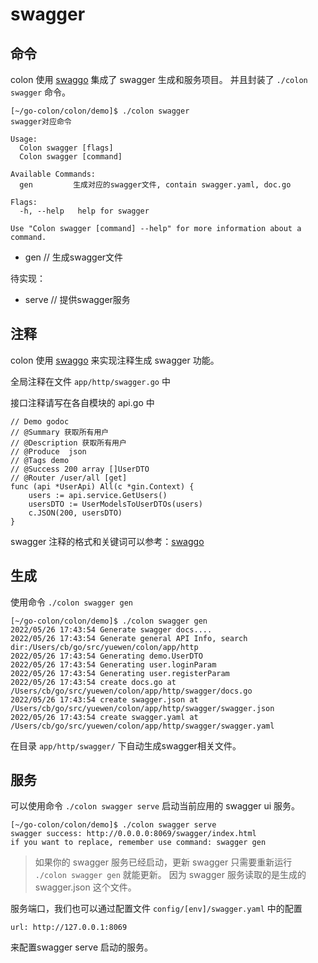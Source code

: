 # swagger

## 命令

colon 使用 [swaggo](https://github.com/swaggo/swag) 集成了 swagger 生成和服务项目。
并且封装了 `./colon swagger` 命令。

```
[~/go-colon/colon/demo]$ ./colon swagger
swagger对应命令

Usage:
  Colon swagger [flags]
  Colon swagger [command]

Available Commands:
  gen         生成对应的swagger文件, contain swagger.yaml, doc.go

Flags:
  -h, --help   help for swagger

Use "Colon swagger [command] --help" for more information about a command.

```

- gen  // 生成swagger文件

待实现：
- serve // 提供swagger服务

## 注释

colon 使用 [swaggo](https://github.com/swaggo/swag) 来实现注释生成 swagger 功能。

全局注释在文件  `app/http/swagger.go` 中

接口注释请写在各自模块的 api.go 中

```
// Demo godoc
// @Summary 获取所有用户
// @Description 获取所有用户
// @Produce  json
// @Tags demo
// @Success 200 array []UserDTO
// @Router /user/all [get]
func (api *UserApi) All(c *gin.Context) {
	users := api.service.GetUsers()
	usersDTO := UserModelsToUserDTOs(users)
	c.JSON(200, usersDTO)
}
```

swagger 注释的格式和关键词可以参考：[swaggo](https://github.com/swaggo/swag)

## 生成

使用命令 `./colon swagger gen`

```
[~/go-colon/colon/demo]$ ./colon swagger gen
2022/05/26 17:43:54 Generate swagger docs....
2022/05/26 17:43:54 Generate general API Info, search dir:/Users/cb/go/src/yuewen/colon/app/http
2022/05/26 17:43:54 Generating demo.UserDTO
2022/05/26 17:43:54 Generating user.loginParam
2022/05/26 17:43:54 Generating user.registerParam
2022/05/26 17:43:54 create docs.go at /Users/cb/go/src/yuewen/colon/app/http/swagger/docs.go
2022/05/26 17:43:54 create swagger.json at /Users/cb/go/src/yuewen/colon/app/http/swagger/swagger.json
2022/05/26 17:43:54 create swagger.yaml at /Users/cb/go/src/yuewen/colon/app/http/swagger/swagger.yaml
```

在目录 `app/http/swagger/` 下自动生成swagger相关文件。

## 服务

可以使用命令 `./colon swagger serve` 启动当前应用的 swagger ui 服务。

```
[~/go-colon/colon/demo]$ ./colon swagger serve
swagger success: http://0.0.0.0:8069/swagger/index.html
if you want to replace, remember use command: swagger gen
```

>
> 如果你的 swagger 服务已经启动，更新 swagger 只需要重新运行 `./colon swagger gen` 就能更新。
> 因为 swagger 服务读取的是生成的 swagger.json 这个文件。


服务端口，我们也可以通过配置文件 `config/[env]/swagger.yaml` 中的配置
```
url: http://127.0.0.1:8069
```

来配置swagger serve 启动的服务。
